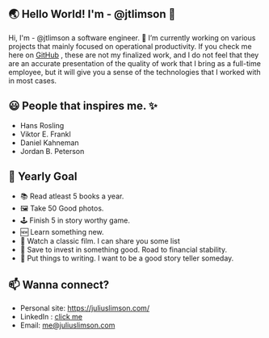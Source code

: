 ## 🌏 Hello World! I'm - @jtlimson 👋

Hi, I'm - @jtlimson a software engineer. 🔭 I’m currently working on various projects that mainly focused on operational productivity. If you check me here on [GitHub](https://github.com/jtlimson) , these are not my finalized work, and I do not feel that they are an accurate presentation of the quality of work that I bring as a full-time employee, but it will give you a sense of the technologies that I worked with in most cases.

## 😃 People that inspires me. ✨ 
- Hans Rosling
- Viktor E. Frankl
- Daniel Kahneman
- Jordan B. Peterson

## 📅 Yearly Goal
- 📚 Read atleast 5 books a year. 
- 🖼️ Take 50 Good photos. 
- 🕹️ Finish 5 in story worthy game.
- 🆕 Learn something new. 
- 🎥 Watch a classic film. I can share you some list
- 💸 Save to invest in something good. Road to financial stability. 
- 📓 Put things to writing. I want to be a good story teller someday.

## 📫 Wanna connect? 

- Personal site: https://juliuslimson.com/
- LinkedIn : [click me](https://www.linkedin.com/in/julius-limson-47018163/)
- Email: me@juliuslimson.com


<!--
**jtlimson/jtlimson** is a ✨ _special_ ✨ repository because its `README.md` (this file) appears on your GitHub profile.

Here are some ideas to get you started:

- 🔭 I’m currently working on ...
- 🌱 I’m currently learning ...
- 👯 I’m looking to collaborate on ...
- 🤔 I’m looking for help with ...
- 💬 Ask me about ...
- 📫 How to reach me: ...
- 😄 Pronouns: ...
- ⚡ Fun fact: ...
-->
